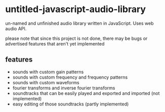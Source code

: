 # untitled-javascript-audio-library

un-named and unfinished audio library written in JavaScript. Uses web audio API.

please note that since this project is not done, there may be bugs or advertised features that aren't yet implemented

## features

- sounds with custom gain patterns
- sounds with custom frequency and frequency patterns
- sounds with custom waveforms
- fourier transforms and inverse fourier transforms
- soundtracks that can be easily played and exported and imported      (not implemented)
- easy editing of those soundtracks                                    (partly implemented)
